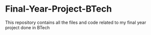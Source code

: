 # Final-Year-Project-BTech
This repository contains all the files and code related to my final year project done in BTech
